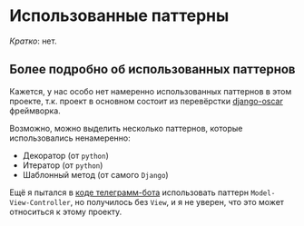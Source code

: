 # Использованные паттерны

*Кратко*: нет.

## Более подробно об использованных паттернов

Кажется, у нас особо нет намеренно использованных паттернов в этом проекте, т.к. проект в основном состоит из 
перевёрстки [django-oscar](https://github.com/django-oscar/django-oscar) фреймворка.

Возможно, можно выделить несколько паттернов, которые использовались ненамеренно:
- Декоратор (от `python`)
- Итератор (от `python`)
- Шаблонный метод (от самого `Django`)

Ещё я пытался в [коде телеграмм-бота](https://gitlab.informatics.ru/dakone22/marketplace-telegram-bot) использовать паттерн `Model-View-Controller`, но получилось без `View`, и я не уверен, что это может относиться к этому проекту. 

